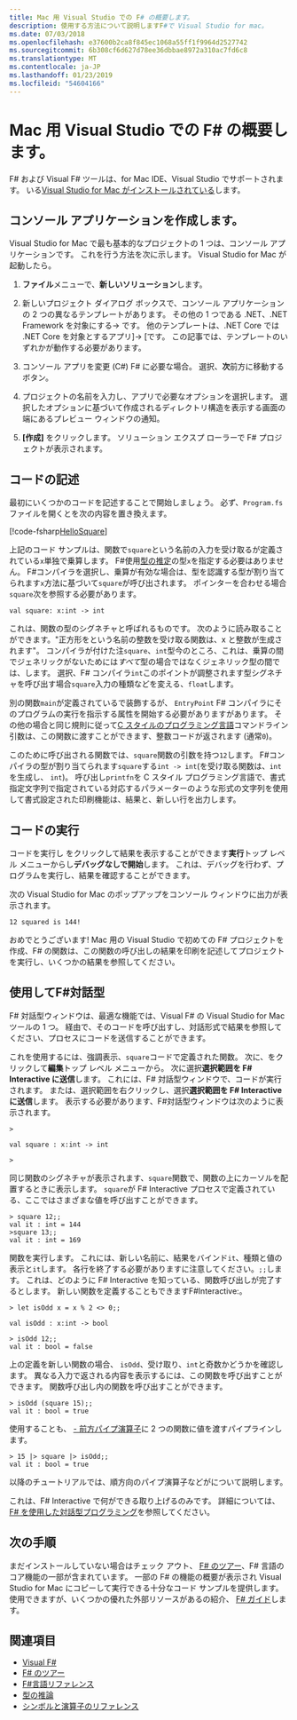 ```yaml
---
title: Mac 用 Visual Studio での F# の概要します。
description: 使用する方法について説明しますF#で Visual Studio for mac。
ms.date: 07/03/2018
ms.openlocfilehash: e37600b2ca8f845ec1068a55ff1f9964d2527742
ms.sourcegitcommit: 6b308cf6d627d78ee36dbbae8972a310ac7fd6c8
ms.translationtype: MT
ms.contentlocale: ja-JP
ms.lasthandoff: 01/23/2019
ms.locfileid: "54604166"
---
```

# <a name="get-started-with-f-in-visual-studio-for-mac"></a>Mac 用 Visual Studio での F# の概要します。

F# および Visual F# ツールは、for Mac IDE、Visual Studio でサポートされます。 いる[Visual Studio for Mac がインストールされている](install-fsharp.md#install-f-with-visual-studio-for-mac)します。

## <a name="creating-a-console-application"></a>コンソール アプリケーションを作成します。

Visual Studio for Mac で最も基本的なプロジェクトの 1 つは、コンソール アプリケーションです。  これを行う方法を次に示します。  Visual Studio for Mac が起動したら。

1. **ファイル**メニューで、**新しいソリューション**します。

2.  新しいプロジェクト ダイアログ ボックスで、コンソール アプリケーションの 2 つの異なるテンプレートがあります。  その他の 1 つである .NET、.NET Framework を対象にする-> です。  他のテンプレートは、.NET Core では .NET Core を対象とするアプリ]-> [です。  この記事では、テンプレートのいずれかが動作する必要があります。

3. コンソール アプリを変更 (C#) F# に必要な場合。  選択、**次**前方に移動するボタン。  

4. プロジェクトの名前を入力し、アプリで必要なオプションを選択します。  選択したオプションに基づいて作成されるディレクトリ構造を表示する画面の端にあるプレビュー ウィンドウの通知。  

5. **[作成]** をクリックします。  ソリューション エクスプ ローラーで F# プロジェクトが表示されます。

## <a name="writing-your-code"></a>コードの記述

最初にいくつかのコードを記述することで開始しましょう。  必ず、`Program.fs`ファイルを開くとを次の内容を置き換えます。

[!code-fsharp[HelloSquare](../../../samples/snippets/fsharp/getting-started/hello-square.fs)]

上記のコード サンプルは、関数で`square`という名前の入力を受け取るが定義されている`x`単独で乗算します。  F#使用[型の推定](../language-reference/type-inference.md)の型`x`を指定する必要はありません。  F#コンパイラを選択し、乗算が有効な場合は、型を認識する型が割り当てられます`x`方法に基づいて`square`が呼び出されます。  ポインターを合わせる場合`square`次を参照する必要があります。

```
val square: x:int -> int
```

これは、関数の型のシグネチャと呼ばれるものです。  次のように読み取ることができます。"正方形をという名前の整数を受け取る関数は、x と整数が生成されます"。  コンパイラが付けた注`square`、`int`型今のところ、これは、乗算の間でジェネリックがないためには*すべて*型の場合ではなくジェネリック型の間では、します。  選択、F# コンパイラ`int`このポイントが調整されます型シグネチャを呼び出す場合`square`入力の種類などを変える、`float`します。

別の関数`main`が定義されているで装飾するが、 `EntryPoint` F# コンパイラにそのプログラムの実行を指示する属性を開始する必要がありますがあります。  その他の場合と同じ規則に従って[C スタイルのプログラミング言語](https://en.wikipedia.org/wiki/Entry_point#C_and_C.2B.2B)コマンドライン引数は、この関数に渡すことができます、整数コードが返されます (通常`0`)。

このために呼び出される関数では、`square`関数の引数を持つ`12`します。  F#コンパイラの型が割り当てられます`square`する`int -> int`(を受け取る関数は、`int`を生成し、 `int`)。  呼び出し`printfn`を C スタイル プログラミング言語で、書式指定文字列で指定されている対応するパラメーターのような形式の文字列を使用して書式設定された印刷機能は、結果と、新しい行を出力します。

## <a name="running-your-code"></a>コードの実行

コードを実行し をクリックして結果を表示することができます**実行**トップ レベル メニューからし**デバッグなしで開始**します。  これは、デバッグを行わず、プログラムを実行し、結果を確認することができます。

次の Visual Studio for Mac のポップアップをコンソール ウィンドウに出力が表示されます。

```
12 squared is 144!
```

おめでとうございます!  Mac 用の Visual Studio で初めての F# プロジェクトを作成、F# の関数は、この関数の呼び出しの結果を印刷を記述してプロジェクトを実行し、いくつかの結果を参照してください。

## <a name="using-f-interactive"></a>使用してF#対話型

F# 対話型ウィンドウは、最適な機能では、Visual F# の Visual Studio for Mac ツールの 1 つ。  経由で、そのコードを呼び出すし、対話形式で結果を参照してください、プロセスにコードを送信することができます。

これを使用するには、強調表示、`square`コードで定義された関数。  次に、をクリックして**編集**トップ レベル メニューから。  次に選択**選択範囲を F# Interactive に送信**します。  これには、F# 対話型ウィンドウで、コードが実行されます。  または、選択範囲を右クリックし、選択**選択範囲を F# Interactive に送信**します。  表示する必要があります、F#対話型ウィンドウは次のように表示されます。

```
>

val square : x:int -> int

>
```

同じ関数のシグネチャが表示されます、`square`関数で、関数の上にカーソルを配置するときに表示します。  `square`が F# Interactive プロセスで定義されている、ここではさまざまな値を呼び出すことができます。

```
> square 12;;
val it : int = 144
>square 13;;
val it : int = 169
```

関数を実行します。 これには、新しい名前に、結果をバインド`it`、種類と値の表示と`it`します。  各行を終了する必要がありますに注意してください。`;;`します。  これは、どのように F# Interactive を知っている、関数呼び出しが完了するとします。  新しい関数を定義することもできますF#Interactive:。

```
> let isOdd x = x % 2 <> 0;;

val isOdd : x:int -> bool

> isOdd 12;;
val it : bool = false
```

上の定義を新しい関数の場合、 `isOdd`、受け取り、`int`と奇数かどうかを確認します。  異なる入力で返される内容を表示するには、この関数を呼び出すことができます。  関数呼び出し内の関数を呼び出すことができます。

```
> isOdd (square 15);;
val it : bool = true
```

使用することも、 [- 前方パイプ演算子](../language-reference/symbol-and-operator-reference/index.md)に 2 つの関数に値を渡すパイプラインします。

```
> 15 |> square |> isOdd;;
val it : bool = true
```

以降のチュートリアルでは、順方向のパイプ演算子などがについて説明します。

これは、F# Interactive で何ができる取り上げるのみです。  詳細については、[F# を使用した対話型プログラミング](../tutorials/fsharp-interactive/index.md)を参照してください。

## <a name="next-steps"></a>次の手順

まだインストールしていない場合はチェック アウト、 [F# のツアー](../tour.md)、F# 言語のコア機能の一部が含まれています。  一部の F# の機能の概要が表示され Visual Studio for Mac にコピーして実行できる十分なコード サンプルを提供します。  使用できますが、いくつかの優れた外部リソースがあるの紹介、 [F# ガイド](../index.md)します。

## <a name="see-also"></a>関連項目

- [Visual F#](../index.md)
- [F# のツアー](../tour.md)
- [F#言語リファレンス](../language-reference/index.md)
- [型の推論](../language-reference/type-inference.md)
- [シンボルと演算子のリファレンス](../language-reference/symbol-and-operator-reference/index.md)
